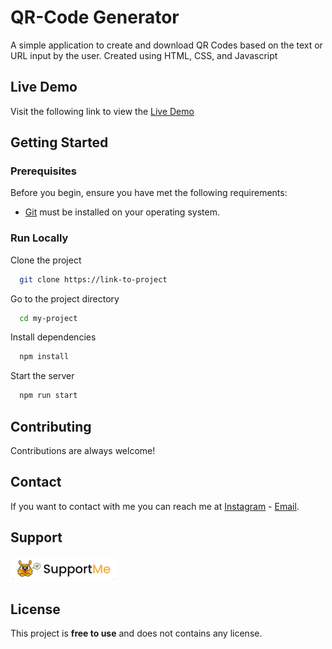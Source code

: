 # QR-Code Generator

A simple application to create and download QR Codes based on the text or URL input by the user. Created using HTML, CSS, and Javascript


## Live Demo

Visit the following link to view the [Live Demo](https://slmmaula-qr-code-generator.vercel.app)


## Getting Started

### Prerequisites

Before you begin, ensure you have met the following requirements:

* [Git](https://git-scm.com/downloads "Download Git") must be installed on your operating system.

### Run Locally

Clone the project

```bash
  git clone https://link-to-project
```

Go to the project directory

```bash
  cd my-project
```

Install dependencies

```bash
  npm install
```

Start the server

```bash
  npm run start
```


## Contributing

Contributions are always welcome!


## Contact

If you want to contact with me you can reach me at [Instagram](https://www.instagram.com/slmmaula_) - [Email](contact.slmmaula@gmail.com).


## Support

<a href="https://saweria.co/slmmaula" target="_blank"><img src="suppme.png" alt="Support Me" /></a>


## License

This project is **free to use** and does not contains any license.
